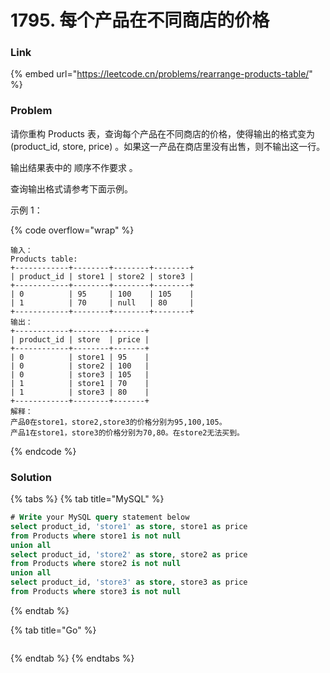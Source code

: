# 1795. 每个产品在不同商店的价格

### Link

{% embed url="https://leetcode.cn/problems/rearrange-products-table/" %}

### Problem

请你重构 Products 表，查询每个产品在不同商店的价格，使得输出的格式变为(product\_id, store, price) 。如果这一产品在商店里没有出售，则不输出这一行。

输出结果表中的 顺序不作要求 。

查询输出格式请参考下面示例。

示例 1：

{% code overflow="wrap" %}
```
输入：
Products table:
+------------+--------+--------+--------+
| product_id | store1 | store2 | store3 |
+------------+--------+--------+--------+
| 0          | 95     | 100    | 105    |
| 1          | 70     | null   | 80     |
+------------+--------+--------+--------+
输出：
+------------+--------+-------+
| product_id | store  | price |
+------------+--------+-------+
| 0          | store1 | 95    |
| 0          | store2 | 100   |
| 0          | store3 | 105   |
| 1          | store1 | 70    |
| 1          | store3 | 80    |
+------------+--------+-------+
解释：
产品0在store1，store2,store3的价格分别为95,100,105。
产品1在store1，store3的价格分别为70,80。在store2无法买到。
```
{% endcode %}

### Solution

{% tabs %}
{% tab title="MySQL" %}
```sql
# Write your MySQL query statement below
select product_id, 'store1' as store, store1 as price
from Products where store1 is not null
union all 
select product_id, 'store2' as store, store2 as price
from Products where store2 is not null
union all
select product_id, 'store3' as store, store3 as price
from Products where store3 is not null
```
{% endtab %}

{% tab title="Go" %}
```go
```
{% endtab %}
{% endtabs %}
